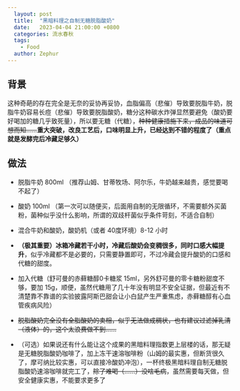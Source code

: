 ```yaml
---
  layout: post
  title:  "黑暗料理之自制无糖脱脂酸奶"
  date:   2023-04-04 21:00:00 +0800
  categories: 流水春秋
  tags:
    - Food
  author: Zephur
---
```


## 背景

这种奇葩的存在完全是无奈的妥协再妥协，血脂偏高（悲催）导致要脱脂牛奶，脱脂牛奶容易长痘（悲催）导致要脱脂酸奶，糖分这种碳水炸弹显然要避免（酸奶要好喝加的糖几乎致死量），所以要无糖（代糖），~~种种健康措施下来，成品的味道可想而知……~~**重大突破，改良工艺后，口味明显上升，已经达到不错的程度了（重点就是发酵完后冷藏足够久）**

<!-- more -->

## 做法

- 脱脂牛奶 800ml （推荐山姆、甘蒂牧场、阿尔乐，牛奶越来越贵，感觉要喝不起了）

- 酸奶 100ml （第一次可以随便买，后面用自制的无限循环，不需要额外买菌粉，菌种似乎没什么影响，所谓的双歧杆菌似乎条件苛刻，不适合自制）

- 混合牛奶和酸奶，酸奶机（或者 40度环境）8-12 小时
- **（极其重要）冰箱冷藏若干小时，冷藏后酸奶会变稠很多，同时口感大幅提升**，似乎冷藏都不是必要的，只需要静置即可，不过冷藏会提升酸奶的口感和代糖的甜度。
- 加入代糖（舒可曼的赤藓糖醇0卡糖浆 15ml，另外舒可曼的零卡糖粉甜度不够，要加 15g，顺便，虽然代糖用了几十年没有明显不安全证据，但最近有不清楚靠不靠谱的实验披露阿斯巴甜会让小白鼠产生严重焦虑，赤藓糖醇有心血管疾病风险）
- ~~脱脂酸奶完全没有全脂酸奶的卖相，似乎无法做成稠状，也有建议过滤掉乳清（液体）的，这个太浪费做不到……~~
- （可选）如果说还有什么能让这个成果的黑暗料理指数更上层楼的话，那无疑是无糖脱脂酸奶咖啡了，加上冻干速溶咖啡粉（山姆的最实惠，但断货很久了，摩可纳比较实惠，可以直接冷酸奶冲泡），一杯终极黑暗料理自制无糖脱脂酸奶速溶咖啡就完工了，~~除了难喝（……）没啥毛病~~，虽然需要每天做，但安全健康实惠，不能要求更多了
